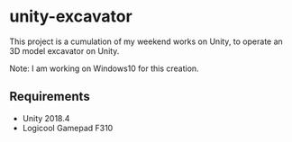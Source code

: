 # unity-excavator

This project is a cumulation of my weekend works on Unity, to operate an 3D model excavator on Unity.

Note: I am working on Windows10 for this creation.

## Requirements

- Unity 2018.4
- Logicool Gamepad F310

